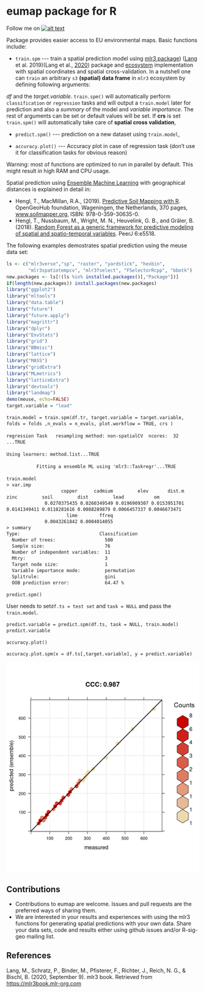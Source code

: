 # eumap package for R

Follow me on [![alt text](http://i.imgur.com/tXSoThF.png "twitter icon with padding")](https://twitter.com/sheykhmousa)

Package provides easier access to EU environmental maps.
Basic functions include:

* `train.spm` --- train a spatial prediction model using [mlr3 package](https://mlr3.mlr-org.com/)) ([Lang](https://mlr3book.mlr-org.com/introduction.html#ref-mlr3) et
al. 2019)(Lang et al., [2020](#ref-MichelLang2020mlr3book)) package and
[ecosystem](https://github.com/mlr-org/mlr3/wiki/Extension-Packages) implementation with spatial coordinates and spatial cross-validation. In a nutshell one can `train` an arbitrary `s3` **(spatial) data
frame** in `mlr3` ecosystem by defining following arguments:

*df* and the *target.variable*.
    `train.spm()` will automatically perform `classification` or
    `regression` tasks and will output a `train.model` later for prediction and also a *summary* of the model and *variable importance*.
The rest of arguments can be set or default values will be set.
If **crs** is set `train.spm()` will automatically take care of
    **spatial cross validation**,

* `predict.spm()` --- prediction on a new dataset using `train.model`,

* `accuracy.plot()` --- Accuracy plot in case of regression task (don’t use it for classification tasks for obvious reason)


Warning: most of functions are optimized to run in parallel by default. This might result in high RAM and CPU usage.

Spatial prediction using [Ensemble Machine Learning](https://koalaverse.github.io/machine-learning-in-R/stacking.html#stacking-software-in-r) with geographical distances 
is explained in detail in:

- Hengl, T., MacMillan, R.A., (2019). 
   [Predictive Soil Mapping with R](https://soilmapper.org/soilmapping-using-mla.html). 
   OpenGeoHub foundation, Wageningen, the Netherlands, 370 pages, www.soilmapper.org, 
   ISBN: 978-0-359-30635-0.
- Hengl, T., Nussbaum, M., Wright, M. N., Heuvelink, G. B., and Gräler, B. (2018). 
   [Random Forest as a generic framework for predictive modeling of spatial and spatio-temporal variables](https://doi.org/10.7717/peerj.5518). PeerJ 6:e5518.

The following examples demostrates spatial prediction using the meuse data set:

```r
ls <- c("mlr3verse","sp", "raster", "yardstick", "hexbin", 
        "mlr3spatiotempcv", "mlr3fselect", "FSelectorRcpp", "bbotk")
new.packages <- ls[!(ls %in% installed.packages()[,"Package"])]
if(length(new.packages)) install.packages(new.packages)
library("ggplot2")
library("mltools")
library("data.table")
library("future")
library("future.apply")
library("magrittr")
library("dplyr")
library("EnvStats")
library("grid")
library("BBmisc")
library("lattice")
library("MASS")
library("gridExtra")
library("MLmetrics")
library("latticeExtra")
library("devtools")
library("landmap")
demo(meuse, echo=FALSE)
target.variable = "lead"
```

<!-- -->

    train.model = train.spm(df.tr, target.variable = target.variable, folds = folds ,n_evals = n_evals, plot.workflow = TRUE, crs )

    regression Task   resampling method: non-spatialCV  ncores:  32 ...TRUE

    Using learners: method.list...TRUE

               Fitting a ensemble ML using 'mlr3::Taskregr'...TRUE

    train.model
    > var.imp
                        copper      cadmium         elev       dist.m         zinc         soil         dist         lead           om 
                  0.0270375435 0.0260349549 0.0196909307 0.0153951701 0.0141349411 0.0118281616 0.0088289879 0.0066457337 0.0046673471 
                          lime        ffreq 
                  0.0043261842 0.0004014055 
    > summary
    Type:                             Classification 
      Number of trees:                  500 
      Sample size:                      76 
      Number of independent variables:  11 
      Mtry:                             3 
      Target node size:                 1 
      Variable importance mode:         permutation 
      Splitrule:                        gini 
      OOB prediction error:             64.47 % 

`predict.spm()`

User needs to set`df.ts = test set` and `task = NULL` and pass the `train.model`.

    predict.variable = predict.spm(df.ts, task = NULL, train.model)
    predict.variable

`accuracy.plot()`

    accuracy.plot.spm(x = df.ts[,target.variable], y = predict.variable)

<img src="README_files/figure-markdown_strict/unnamed-chunk-10-1.png" alt="Accuracy plot"  />
<p class="caption">

</p>

## Contributions

* Contributions to eumap are welcome. Issues and pull requests are the preferred ways of sharing them.
* We are interested in your results and experiences with using the mlr3 functions 
  for generating spatial predictions with your own data. Share your data sets, 
  code and results either using github issues and/or R-sig-geo mailing list.

References
----------

Lang, M., Schratz, P., Binder, M., Pfisterer, F., Richter, J., Reich, N.
G., & Bischl, B. (2020, September 9). mlr3 book. Retrieved from
<https://mlr3book.mlr-org.com>
